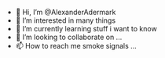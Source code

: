 - 👋 Hi, I’m @AlexanderAdermark
- 👀 I’m interested in many things
- 🌱 I’m currently learning  stuff i want to know
- 💞️ I’m looking to collaborate on ...
- 📫 How to reach me smoke signals ... 

<!---
AlexanderAdermark/AlexanderAdermark is a ✨ special ✨ repository because its `README.md` (this file) appears on your GitHub profile.
You can click the Preview link to take a look at your changes.
--->
